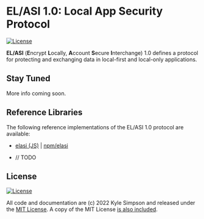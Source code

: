 # EL/ASI 1.0: Local App Security Protocol

[![License](https://img.shields.io/badge/license-MIT-a1356a)](LICENSE.txt)

**EL/ASI** (**E**ncrypt **L**ocally, **A**ccount **S**ecure **I**nterchange) 1.0 defines a protocol for protecting and exchanging data in local-first and local-only applications.

## Stay Tuned

More info coming soon.

## Reference Libraries

The following reference implementations of the EL/ASI 1.0 protocol are available:

* [elasi (JS)](reference-libs/js/README.md) | [npm/elasi](https://npmjs.com/package/elasi)

* // TODO

## License

[![License](https://img.shields.io/badge/license-MIT-a1356a)](LICENSE.txt)

All code and documentation are (c) 2022 Kyle Simpson and released under the [MIT License](http://getify.mit-license.org/). A copy of the MIT License [is also included](LICENSE.txt).

